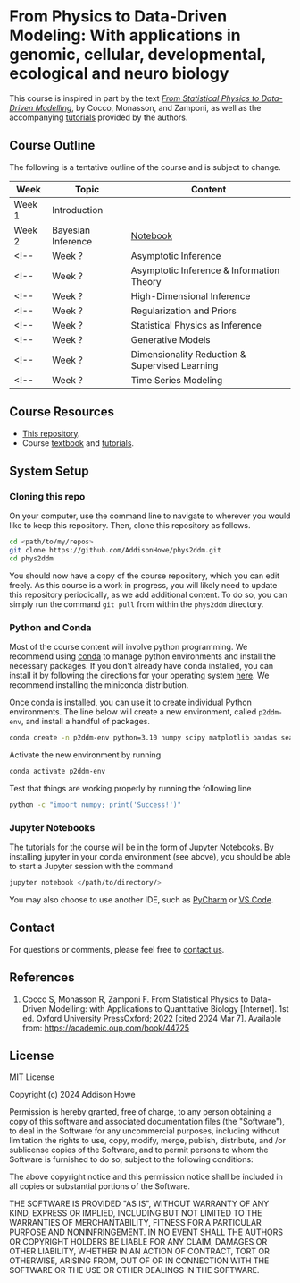# From Physics to Data-Driven Modeling: With applications in genomic, cellular, developmental, ecological and neuro biology

This course is inspired in part by the text [*From Statistical Physics to Data-Driven Modelling*](#references), by Cocco, Monasson, and Zamponi, as well as the accompanying [tutorials](https://github.com/StatPhys2DataDrivenModel) provided by the authors.


## Course Outline
The following is a tentative outline of the course and is subject to change.

| Week   | Topic       | Content |
| ------ | ----------- | ------- |
| Week 1 | Introduction |  |
| Week 2 | Bayesian Inference | [Notebook](course_content/bayesian_inference/bayesian_inference_intro.ipynb) |
<!-- | Week ? | Asymptotic Inference | -->
<!-- | Week ? | Asymptotic Inference & Information Theory | -->
<!-- | Week ? | High-Dimensional Inference | -->
<!-- | Week ? | Regularization and Priors | -->
<!-- | Week ? | Statistical Physics as Inference | -->
<!-- | Week ? | Generative Models | -->
<!-- | Week ? | Dimensionality Reduction & Supervised Learning | -->
<!-- | Week ? | Time Series Modeling | -->


## Course Resources
* [This repository](https://github.com/AddisonHowe/phys2ddm).
* Course [textbook](https://www.amazon.com/Statistical-Physics-Data-Driven-Modelling-Applications/dp/0198864744/ref=asc_df_0198864744/?tag=hyprod-20&linkCode=df0&hvadid=598249994043&hvpos=&hvnetw=g&hvrand=16341512642454895429&hvpone=&hvptwo=&hvqmt=&hvdev=c&hvdvcmdl=&hvlocint=&hvlocphy=9021723&hvtargid=pla-1747176625803&psc=1&mcid=83bdbbcbf81f34d39b250456851675ab&gclid=Cj0KCQiAtaOtBhCwARIsAN_x-3L3QMJbPRhzAlG-fF04hh1-n0AOljrgwSrmTVIyQdRMnl05W5jjhFoaAu7lEALw_wcB) and [tutorials](https://github.com/StatPhys2DataDrivenModel).
<!-- * Course notes. (TODO) -->
<!-- * Additional readings. (TODO) -->


## System Setup

### Cloning this repo

On your computer, use the command line to navigate to wherever you would like to keep this repository.
Then, clone this repository as follows.

```bash
cd <path/to/my/repos>
git clone https://github.com/AddisonHowe/phys2ddm.git
cd phys2ddm
```

You should now have a copy of the course repository, which you can edit freely.
As this course is a work in progress, you will likely need to update this repository periodically, as we add additional content.
To do so, you can simply run the command `git pull` from within the `phys2ddm` directory.

### Python and Conda

Most of the course content will involve python programming. 
We recommend using [conda](https://conda.io/projects/conda/en/latest/index.html) to manage python environments and install the necessary packages.
If you don't already have conda installed, you can install it by following the directions for your operating system [here](https://docs.conda.io/projects/conda/en/stable/user-guide/install/index.html#regular-installation).
We recommend installing the miniconda distribution.

Once conda is installed, you can use it to create individual Python environments.
The line below will create a new environment, called `p2ddm-env`, and install a handful of packages.

```bash
conda create -n p2ddm-env python=3.10 numpy scipy matplotlib pandas seaborn bokeh jupyter ipykernel watermark
```

Activate the new environment by running 
```bash
conda activate p2ddm-env
```
Test that things are working properly by running the following line
```bash
python -c "import numpy; print('Success!')"
```


### Jupyter Notebooks

The tutorials for the course will be in the form of [Jupyter Notebooks](https://jupyter.org/install).
By installing jupyter in your conda environment (see above), you should be able to start a Jupyter session with the command
```bash
jupyter notebook </path/to/directory/>
```
You may also choose to use another IDE, such as [PyCharm](https://www.jetbrains.com/pycharm/) or [VS Code](https://code.visualstudio.com/).


## Contact

For questions or comments, please feel free to [contact us](mailto:addisonhowe2025@u.northwestern.edu).


## References

1. Cocco S, Monasson R, Zamponi F. From Statistical Physics to Data-Driven Modelling: with Applications to Quantitative Biology [Internet]. 1st ed. Oxford University PressOxford; 2022 [cited 2024 Mar 7]. Available from: https://academic.oup.com/book/44725


## License

MIT License

Copyright (c) 2024 Addison Howe

Permission is hereby granted, free of charge, to any person obtaining a copy
of this software and associated documentation files (the "Software"), to deal
in the Software for any uncommercial purposes, including without limitation 
the rights to use, copy, modify, merge, publish, distribute, and /or sublicense 
copies of the Software, and to permit persons to whom the Software is
furnished to do so, subject to the following conditions:

The above copyright notice and this permission notice shall be included in all
copies or substantial portions of the Software.

THE SOFTWARE IS PROVIDED "AS IS", WITHOUT WARRANTY OF ANY KIND, EXPRESS OR
IMPLIED, INCLUDING BUT NOT LIMITED TO THE WARRANTIES OF MERCHANTABILITY,
FITNESS FOR A PARTICULAR PURPOSE AND NONINFRINGEMENT. IN NO EVENT SHALL THE
AUTHORS OR COPYRIGHT HOLDERS BE LIABLE FOR ANY CLAIM, DAMAGES OR OTHER
LIABILITY, WHETHER IN AN ACTION OF CONTRACT, TORT OR OTHERWISE, ARISING FROM,
OUT OF OR IN CONNECTION WITH THE SOFTWARE OR THE USE OR OTHER DEALINGS IN THE
SOFTWARE.
